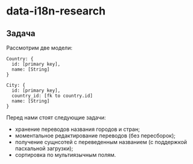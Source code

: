 data-i18n-research
==================

## Задача

Рассмотрим две модели:

    Country: {
      id: [primary key],
      name: [String]
    }

    City: {
      id: [primary key],
      country_id: [fk to country.id]
      name: [String]
    }
    
Перед нами стоят следующие задачи:
* хранение переводов названия городов и стран;
* моментальное редактирование переводов (без пересборок);
* получение сущнсотей с переведенным названием (с поддержкой пасхальной загрузки);
* сортировка по мультиязычным полям.
